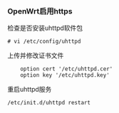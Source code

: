 ### OpenWrt启用https



检查是否安装uhttpd软件包

```
# vi /etc/config/uhttpd
```



上传并修改证书文件

        option cert '/etc/uhttpd.cer'
        option key '/etc/uhttpd.key'



重启uhttpd服务

```
/etc/init.d/uhttpd restart
```

